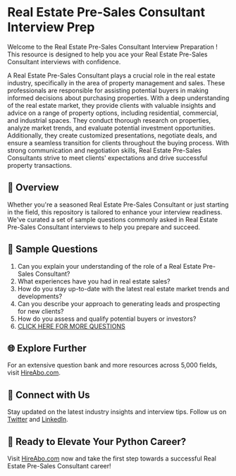 # Real Estate Pre-Sales Consultant Interview Prep

Welcome to the Real Estate Pre-Sales Consultant Interview Preparation ! This resource is designed to help you ace your Real Estate Pre-Sales Consultant interviews with confidence.

A Real Estate Pre-Sales Consultant plays a crucial role in the real estate industry, specifically in the area of property management and sales. These professionals are responsible for assisting potential buyers in making informed decisions about purchasing properties. With a deep understanding of the real estate market, they provide clients with valuable insights and advice on a range of property options, including residential, commercial, and industrial spaces. They conduct thorough research on properties, analyze market trends, and evaluate potential investment opportunities. Additionally, they create customized presentations, negotiate deals, and ensure a seamless transition for clients throughout the buying process. With strong communication and negotiation skills, Real Estate Pre-Sales Consultants strive to meet clients' expectations and drive successful property transactions.

## 🚀 Overview

Whether you're a seasoned Real Estate Pre-Sales Consultant or just starting in the field, this repository is tailored to enhance your interview readiness. We've curated a set of sample questions commonly asked in Real Estate Pre-Sales Consultant interviews to help you prepare and succeed.

## 📝 Sample Questions

1. Can you explain your understanding of the role of a Real Estate Pre-Sales Consultant?
2. What experiences have you had in real estate sales?
3. How do you stay up-to-date with the latest real estate market trends and developments?
4. Can you describe your approach to generating leads and prospecting for new clients?
5. How do you assess and qualify potential buyers or investors?
6. [CLICK HERE FOR MORE QUESTIONS](https://hireabo.com/job/21_0_31/Real%20Estate%20PreSales%20Consultant)

## 🌐 Explore Further

For an extensive question bank and more resources across 5,000 fields, visit [HireAbo.com](https://www.hireabo.com).

## 📱 Connect with Us

Stay updated on the latest industry insights and interview tips. Follow us on [Twitter](https://twitter.com/hireabo) and [LinkedIn](https://www.linkedin.com/in/hire-abo-3609972a8/).

## 🚀 Ready to Elevate Your Python Career?

Visit [HireAbo.com](https://www.hireabo.com) now and take the first step towards a successful Real Estate Pre-Sales Consultant career!